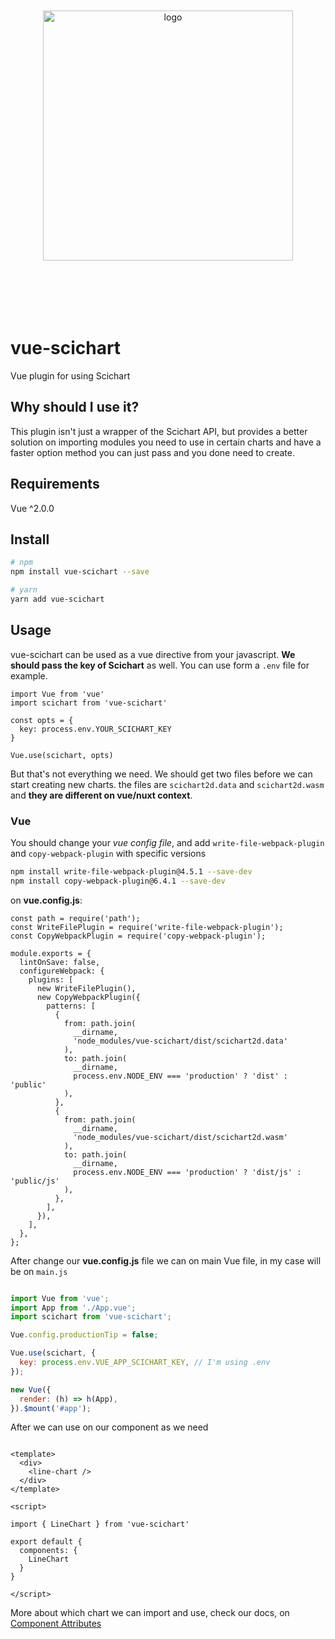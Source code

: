 <p align="center">
<img src="/img/vue-scichart_logo@2x.png" alt="logo" width="400px" style="margin: 6em 0;" />
</p>

<logo-sponsor />

# **vue-scichart**

Vue plugin for using Scichart

## Why should I use it?

This plugin isn't just a wrapper of the Scichart API, but provides a better solution on importing modules you need to use in certain charts and have a faster option method you can just pass and you done need to create.

## Requirements

Vue ^2.0.0

## Install

```sh
# npm
npm install vue-scichart --save

# yarn
yarn add vue-scichart
```

## Usage

vue-scichart can be used as a vue directive from your javascript. **We should pass the key of Scichart** as well. You can use form a `.env` file for example.

```js{4-6,8}
import Vue from 'vue'
import scichart from 'vue-scichart'

const opts = {
  key: process.env.YOUR_SCICHART_KEY
}

Vue.use(scichart, opts)
```

But that's not everything we need. We should get two files before we can start creating new charts. the files are `scichart2d.data` and `scichart2d.wasm` and **they are different on vue/nuxt context**.

### Vue

You should change your *vue config file*, and add `write-file-webpack-plugin` and `copy-webpack-plugin` with specific versions

```sh
npm install write-file-webpack-plugin@4.5.1 --save-dev 
npm install copy-webpack-plugin@6.4.1 --save-dev
```

on **vue.config.js**:

```js{2,3,9-33}
const path = require('path');
const WriteFilePlugin = require('write-file-webpack-plugin');
const CopyWebpackPlugin = require('copy-webpack-plugin');

module.exports = {
  lintOnSave: false,
  configureWebpack: {
    plugins: [
      new WriteFilePlugin(),
      new CopyWebpackPlugin({
        patterns: [
          {
            from: path.join(
              __dirname,
              'node_modules/vue-scichart/dist/scichart2d.data'
            ),
            to: path.join(
              __dirname,
              process.env.NODE_ENV === 'production' ? 'dist' : 'public'
            ),
          },
          {
            from: path.join(
              __dirname,
              'node_modules/vue-scichart/dist/scichart2d.wasm'
            ),
            to: path.join(
              __dirname,
              process.env.NODE_ENV === 'production' ? 'dist/js' : 'public/js'
            ),
          },
        ],
      }),
    ],
  },
};
```

After change our **vue.config.js** file we can on main Vue file, in my case will be on `main.js`

```js

import Vue from 'vue';
import App from './App.vue';
import scichart from 'vue-scichart';

Vue.config.productionTip = false;

Vue.use(scichart, {
  key: process.env.VUE_APP_SCICHART_KEY, // I'm using .env
});

new Vue({
  render: (h) => h(App),
}).$mount('#app');


```

After we can use on our component as we need

```vue

<template>
  <div>
    <line-chart />
  </div>
</template>

<script>

import { LineChart } from 'vue-scichart'

export default {
  components: {
    LineChart
  }
}

</script>

```

More about which chart we can import and use, check our docs, on [Component Attributes](/content/docs/configs.md)

